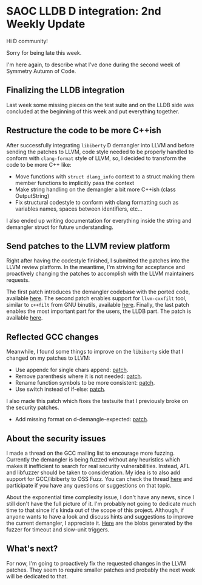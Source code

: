# SAOC LLDB D integration: 2nd Weekly Update

Hi D community!

Sorry for being late this week.

I'm here again, to describe what I've done during the second week of Symmetry
Autumn of Code.

## Finalizing the LLDB integration

Last week some missing pieces on the test suite and on the LLDB side was
concluded at the beginning of this week and put everything together.

## Restructure the code to be more C++ish

After successfully integrating `libiberty` D demangler into LLVM and before
sending the patches to LLVM, code style needed to be properly handled to
conform with `clang-format` style of LLVM, so, I decided to transform the code
to be more C++ like:

- Move functions with `struct dlang_info` context to a struct making them
  member functions to implicitly pass the context
- Make string handling on the demangler a bit more C++ish (class OutputString)
- Fix structural codestyle to conform with clang formatting such as variables
  names, spaces between identifiers, etc...

I also ended up writing documentation for everything inside the string and
demangler struct for future understanding.

## Send patches to the LLVM review platform

Right after having the codestyle finished, I submitted the patches into the
LLVM review platform. In the meantime, I'm striving for acceptance and
proactively changing the patches to accomplish with the LLVM maintainers
requests.

The first patch introduces the demangler codebase with the ported code,
available [here](https://reviews.llvm.org/D110578). The second patch enables
support for `llvm-cxxfilt` tool, similar to `c++filt` from GNU binutils,
available [here](https://reviews.llvm.org/D110576). Finally, the last patch
enables the most important part for the users, the LLDB part. The patch is
available [here](https://reviews.llvm.org/D110577).

## Reflected GCC changes

Meanwhile, I found some things to improve on the `libiberty` side that I
changed on my patches to LLVM:

- Use appendc for single chars append:
  [patch](https://gcc.gnu.org/pipermail/gcc-patches/2021-September/580512.html).
- Remove parenthesis where it is not needed:
  [patch](https://gcc.gnu.org/pipermail/gcc-patches/2021-September/580525.html).
- Rename function symbols to be more consistent:
  [patch](https://gcc.gnu.org/pipermail/gcc-patches/2021-September/580542.html).
- Use switch instead of if-else:
  [patch](https://gcc.gnu.org/pipermail/gcc-patches/2021-September/580545.html).

I also made this patch which fixes the testsuite that I previously broke on the
security patches.

- Add missing format on d-demangle-expected:
  [patch](https://gcc.gnu.org/pipermail/gcc-patches/2021-September/580544.html).

## About the security issues

I made a thread on the GCC mailing list to encourage more fuzzing. Currently
the demangler is being fuzzed without any heuristics which makes it inefficient
to search for real security vulnerabilities. Instead, AFL and libfuzzer should
be taken to consideration. My idea is to also add support for GCC/libiberty to
OSS Fuzz. You can check the thread
[here](https://gcc.gnu.org/pipermail/gcc/2021-September/237442.html) and
participate if you have any questions or suggestions on that topic.

About the exponential time complexity issue, I don't have any news, since I
still don't have the full picture of it. I'm probably not going to dedicate
much time to that since it's kinda out of the scope of this project. Although,
if anyone wants to have a look and discuss hints and suggestions to improve the
current demangler, I appreciate it.
[Here](http://ipfs.io/ipfs/bafybeihw6bk46r7gnkp6estkwk7ucilxb2swlwzzi2izpytaclypxeu2wq/)
are the blobs generated by the fuzzer for timeout and slow-unit triggers.

## What's next?

For now, I'm going to proactively fix the requested changes in the LLVM
patches. They seem to require smaller patches and probably the next week will
be dedicated to that.
